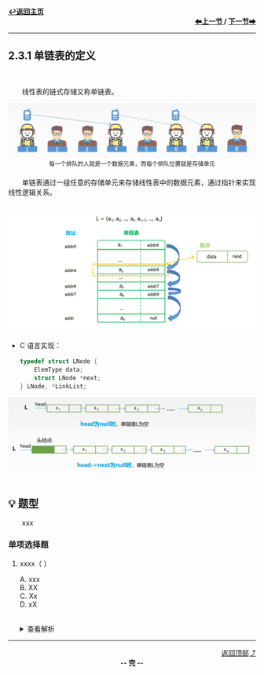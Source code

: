 <a name="top"></a>
<div align="left">
    <a href="/README.md"><b>↩返回主页</b></a>
</div>
<div align="right">
    <b>
    <a href="../2.2%20线性表的顺序表示/2.2.2%20顺序表上基本操作的实现.md">⬅上一节 </a>
    /
    <a href="2.3.2%20单链表上基本操作的实现.md"> 下一节➡</a>
    </b>
</div>
<hr>

## 2.3.1 单链表的定义

<br>

&emsp;&emsp;线性表的链式存储又称单链表。

<div align="center">
    <img src="/pics/2/2.3.1(1).png" width=600><br>
    <sup>每一个排队的人就是一个数据元素，而每个排队位置就是存储单元</sup>
</div>

&emsp;&emsp;单链表通过一组任意的存储单元来存储线性表中的数据元素，通过指针来实现线性逻辑关系。

<br>

<div align="center">
    <img src="/pics/2/2.3.1(2).png" width=1000><br>
</div>

+ C 语言实现：

    ```c
    typedef struct LNode {
        ElemType data;
        struct LNode *next;
    } LNode, *LinkList;
    ```

<div align="center">
    <img src="/pics/2/2.3.1(3).png" width=1000>
</div>

<br>

## 💡 题型

&emsp;&emsp;xxx

### 单项选择题

1. xxxx（ ）

    A. xxx<br>
    B. XX<br>
    C. Xx<br>
    D. xX<br><br>
    <details>
    <summary>查看解析</summary>
    <p>答案：x</p>
    </details>

<hr>

<div align="right">
    <a href="#top">返回顶部⤴</a>
</div>

<div align="center">
    <b>-- 完 --</b>
</div>
